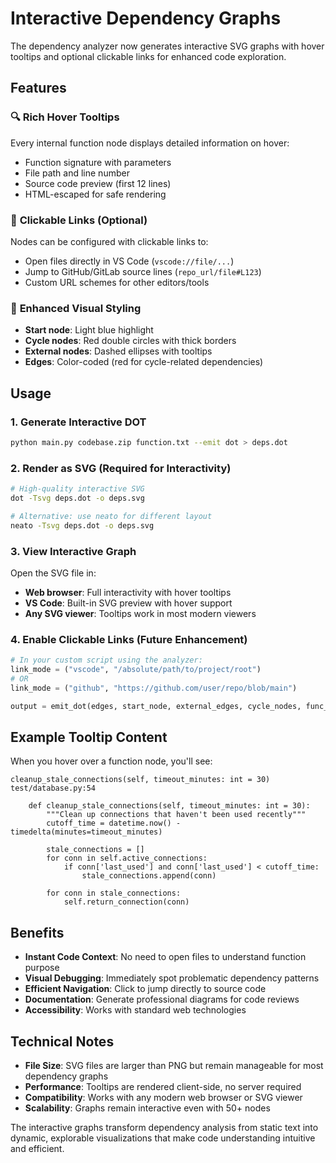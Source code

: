# Interactive Dependency Graphs

The dependency analyzer now generates interactive SVG graphs with hover tooltips and optional clickable links for enhanced code exploration.

## Features

### 🔍 **Rich Hover Tooltips**
Every internal function node displays detailed information on hover:
- Function signature with parameters
- File path and line number  
- Source code preview (first 12 lines)
- HTML-escaped for safe rendering

### 🔗 **Clickable Links** (Optional)
Nodes can be configured with clickable links to:
- Open files directly in VS Code (`vscode://file/...`)
- Jump to GitHub/GitLab source lines (`repo_url/file#L123`)
- Custom URL schemes for other editors/tools

### 🎨 **Enhanced Visual Styling**
- **Start node**: Light blue highlight
- **Cycle nodes**: Red double circles with thick borders
- **External nodes**: Dashed ellipses with tooltips
- **Edges**: Color-coded (red for cycle-related dependencies)

## Usage

### 1. Generate Interactive DOT
```bash
python main.py codebase.zip function.txt --emit dot > deps.dot
```

### 2. Render as SVG (Required for Interactivity)
```bash
# High-quality interactive SVG
dot -Tsvg deps.dot -o deps.svg

# Alternative: use neato for different layout
neato -Tsvg deps.dot -o deps.svg
```

### 3. View Interactive Graph
Open the SVG file in:
- **Web browser**: Full interactivity with hover tooltips
- **VS Code**: Built-in SVG preview with hover support
- **Any SVG viewer**: Tooltips work in most modern viewers

### 4. Enable Clickable Links (Future Enhancement)
```python
# In your custom script using the analyzer:
link_mode = ("vscode", "/absolute/path/to/project/root")
# OR
link_mode = ("github", "https://github.com/user/repo/blob/main")

output = emit_dot(edges, start_node, external_edges, cycle_nodes, func_map, link_mode)
```

## Example Tooltip Content

When you hover over a function node, you'll see:
```
cleanup_stale_connections(self, timeout_minutes: int = 30)
test/database.py:54

    def cleanup_stale_connections(self, timeout_minutes: int = 30):
        """Clean up connections that haven't been used recently"""
        cutoff_time = datetime.now() - timedelta(minutes=timeout_minutes)
        
        stale_connections = []
        for conn in self.active_connections:
            if conn['last_used'] and conn['last_used'] < cutoff_time:
                stale_connections.append(conn)
        
        for conn in stale_connections:
            self.return_connection(conn)
```

## Benefits

- **Instant Code Context**: No need to open files to understand function purpose
- **Visual Debugging**: Immediately spot problematic dependency patterns
- **Efficient Navigation**: Click to jump directly to source code
- **Documentation**: Generate professional diagrams for code reviews
- **Accessibility**: Works with standard web technologies

## Technical Notes

- **File Size**: SVG files are larger than PNG but remain manageable for most dependency graphs
- **Performance**: Tooltips are rendered client-side, no server required
- **Compatibility**: Works with any modern web browser or SVG viewer
- **Scalability**: Graphs remain interactive even with 50+ nodes

The interactive graphs transform dependency analysis from static text into dynamic, explorable visualizations that make code understanding intuitive and efficient.
